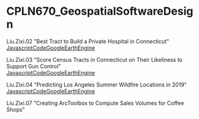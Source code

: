 # CPLN670_GeospatialSoftwareDesign

Liu.Zixi.02 "Best Tract to Build a Private Hospital in Connecticut" <br/>
[JavascriptCodeGoogleEarthEngine](https://code.earthengine.google.com/777683dcc3aef7293cd897ef22f08eb5)

Liu.Zixi.03 "Score Census Tracts in Connecticut on Their Likeliness to Support Gun Control" <br/>
[JavascriptCodeGoogleEarthEngine](https://code.earthengine.google.com/628e45d937abf443f560e38f5500aa52)

Liu.Zixi.04 "Predicting Los Angeles Summer Wildfire Locations in 2019" <br/>
[JavascriptCodeGoogleEarthEngine](https://code.earthengine.google.com/3b77b0206604b14e785fd11769d85632)

Liu.Zixi.07 "Creating ArcToolbox to Compute Sales Volumes for Coffee Shops" <br/>
